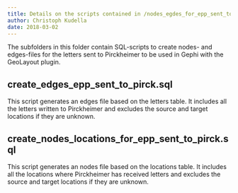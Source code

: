 ```yaml
---
title: Details on the scripts contained in /nodes_egdes_for_epp_sent_to_era/
author: Christoph Kudella
date: 2018-03-02
---
```

The subfolders in this folder contain SQL-scripts to create nodes- and edges-files for the letters sent to Pirckheimer to be used in Gephi with the GeoLayout plugin.

## create_edges_epp_sent_to_pirck.sql
This script generates an edges file based on the letters table. It includes all the letters written to Pirckheimer and excludes the source and target locations if they are unknown.

## create_nodes_locations_for_epp_sent_to_pirck.sql
This script generates an nodes file based on the locations table. It includes all the locations where Pirckheimer has received letters and excludes the source and target locations if they are unknown.

